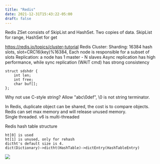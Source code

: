 ```yaml
---
title: "Redis"
date: 2021-12-31T15:43:22-05:00
draft: false
---
```


Redis ZSet consists of SkipList and HashSet. Two copies of data. SkipList for range, HashSet for get  

https://redis.io/topics/cluster-tutorial
Redis Cluster:
Sharding: 16384 hash slots, slot=CRC16(key)%16384, Each node is responsible for a subset of slots
Replication: a node has 1 master - N slaves
Async replication has high performance, while sync replication (WAIT cmd) has strong consistency  

```  
struct sdshdr { 
    int len;   
    int free;  
    char buf[];  
};
```
Why not use C-style string? Allow "abc\0def", \0 is not string terminator.   

In Redis, duplicate object can be shared, the cost is to compare objects.  
Redis can set max memory and will release unused memory.  
Single threaded. v6 is multi-threaded  

Redis hash table structure   
```
ht[0] is used
ht[1] is unused, only for rehash
dictht's default size is 4.
dict(Dictionary)->dictht(HashTable)->dictEntry(HashTableEntry)
```
![](https://pbs.twimg.com/media/E4RWYBgXoAAmjTN?format=jpg&name=medium)  



